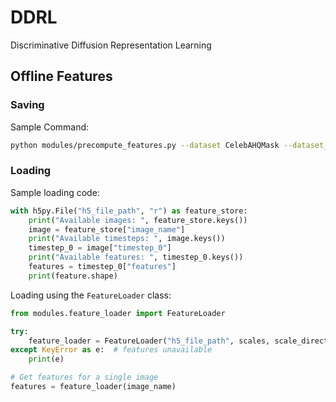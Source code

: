 # DDRL
Discriminative Diffusion Representation Learning

## Offline Features

### Saving
Sample Command:
```bash
python modules/precompute_features.py --dataset CelebAHQMask --dataset_root /coc/flash5/schermala3/Datasets/CelebAMask-HQ/ --output_dir /coc/flash5/schermala3/Datasets/CelebAMask-HQ/temp_features/
```

### Loading
Sample loading code:
```python
with h5py.File("h5_file_path", "r") as feature_store:
    print("Available images: ", feature_store.keys())
    image = feature_store["image_name"]
    print("Available timesteps: ", image.keys())
    timestep_0 = image["timestep_0"]
    print("Available features: ", timestep_0.keys())
    features = timestep_0["features"]
    print(feature.shape)
```

Loading using the `FeatureLoader` class:
```python
from modules.feature_loader import FeatureLoader

try:
    feature_loader = FeatureLoader("h5_file_path", scales, scale_directions, timestep, resolution)
except KeyError as e:  # features unavailable
    print(e)

# Get features for a single image
features = feature_loader(image_name)
```
